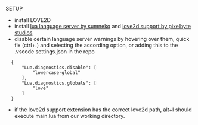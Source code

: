 SETUP

- install LOVE2D
- install [lua language server by sumneko](https://marketplace.visualstudio.com/items?itemName=sumneko.lua) and [love2d support by pixelbyte studios](https://marketplace.visualstudio.com/items?itemName=pixelbyte-studios.pixelbyte-love2d)
- disable certain language server warnings by hovering over them, quick fix (ctrl+.) and selecting the according option, or adding this to the .vscode settings.json in the repo

```
  {
      "Lua.diagnostics.disable": [
          "lowercase-global"
      ],
      "Lua.diagnostics.globals": [
          "love"
      ]
  }
```
- if the love2d support extension has the correct love2d path, alt+l should execute main.lua from our working directory.
